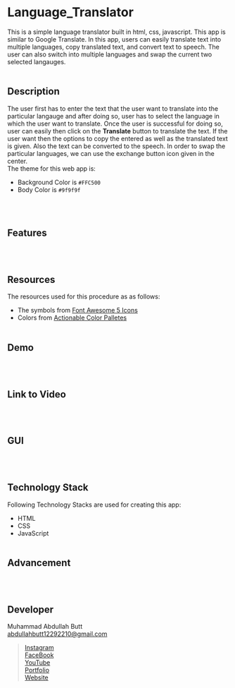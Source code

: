 # Language_Translator
This is a simple language translator built in html, css, javascript. This app is similar to Google Translate. In this app, users can easily translate text into multiple 
languages, copy translated text, and convert text to speech. The user can also switch into multiple languages and swap the current two selected langauges.
<br><br>

## Description
The user first has to enter the text that the user want to translate into the particular langauge and after doing so, user has to select the language in which the user 
want to translate. Once the user is successful for doing so, user can easily then click on the **Translate** button to translate the text. If the user want then the 
options to copy the entered as well as the translated text is given. Also the text can be converted to the speech. In order to swap the particular languages, we can use 
the exchange button icon given in the center.
<br>
The theme for this web app is:
- Background Color is `#FFC500`
- Body Color is `#9f9f9f`

<br><br>

## Features
<br><br>

## Resources
The resources used for this procedure as as follows:
- The symbols from [Font Awesome 5 Icons](https://fontawesome.com/icons)
- Colors from [Actionable Color Palletes](https://colorpalettes.colorion.co/#22)
<br><br>

## Demo
<br><br>

## Link to Video
<br><br>

## GUI
<br><br>

## Technology Stack
Following Technology Stacks are used for creating this app:
- HTML
- CSS
- JavaScript
<br><br>

## Advancement
<br><br>

## Developer
Muhammad Abdullah Butt <br>
abdullahbutt12292210@gmail.com <br>
> [Instagram](https://www.instagram.com/abdullah.butt.22/)<br>
> [FaceBook](https://www.facebook.com/profile.php?id=100076291614529)<br>
> [YouTube](https://www.youtube.com/channel/UCnuOFQyMywg-KuoN-lmav1Q)<br>
> [Portfolio](https://rebrand.ly/muhammadabdullahPortfolio)<br>
> [Website](#)






